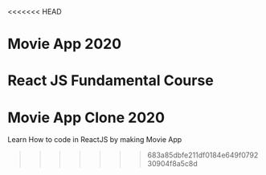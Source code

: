 <<<<<<< HEAD
# Movie App 2020

React JS Fundamental Course
=======
# Movie App Clone 2020

Learn How to code in ReactJS by making Movie App
>>>>>>> 683a85dbfe211df0184e649f079230904f8a5c8d
